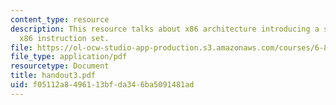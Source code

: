```yaml
---
content_type: resource
description: This resource talks about x86 architecture introducing a subset of the
  x86 instruction set.
file: https://ol-ocw-studio-app-production.s3.amazonaws.com/courses/6-823-computer-system-architecture-fall-2005/f05112a8496113bfda346ba5091481ad_handout3.pdf
file_type: application/pdf
resourcetype: Document
title: handout3.pdf
uid: f05112a8-4961-13bf-da34-6ba5091481ad
---
```

